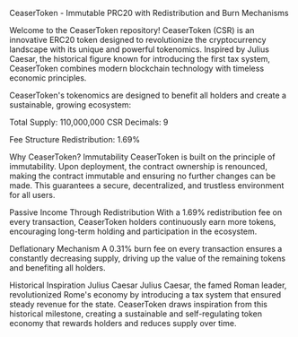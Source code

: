CeaserToken - Immutable PRC20 with Redistribution and Burn Mechanisms

Welcome to the CeaserToken repository! CeaserToken (CSR) is an innovative ERC20 token designed to revolutionize the cryptocurrency landscape with its unique and powerful tokenomics. Inspired by Julius Caesar, the historical figure known for introducing the first tax system, CeaserToken combines modern blockchain technology with timeless economic principles.

CeaserToken's tokenomics are designed to benefit all holders and create a sustainable, growing ecosystem:

Total Supply: 110,000,000 CSR
Decimals: 9

Fee Structure
Redistribution: 1.69%

Why CeaserToken?
Immutability
CeaserToken is built on the principle of immutability. Upon deployment, the contract ownership is renounced, making the contract immutable and ensuring no further changes can be made. This guarantees a secure, decentralized, and trustless environment for all users.

Passive Income Through Redistribution
With a 1.69% redistribution fee on every transaction, CeaserToken holders continuously earn more tokens, encouraging long-term holding and participation in the ecosystem.

Deflationary Mechanism
A 0.31% burn fee on every transaction ensures a constantly decreasing supply, driving up the value of the remaining tokens and benefiting all holders.

Historical Inspiration
Julius Caesar
Julius Caesar, the famed Roman leader, revolutionized Rome's economy by introducing a tax system that ensured steady revenue for the state. CeaserToken draws inspiration from this historical milestone, creating a sustainable and self-regulating token economy that rewards holders and reduces supply over time.
